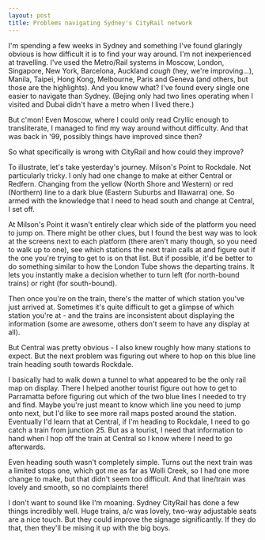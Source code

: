 ```yaml
---
layout: post
title: Problems navigating Sydney's CityRail network
---
```

I'm spending a few weeks in Sydney and something I've found glaringly obvious is how difficult it is to find your way around. I'm not inexperienced at travelling. I've used the Metro/Rail systems in Moscow, London, Singapore, New York, Barcelona, Auckland *cough* (hey, we're improving...), Manila, Taipei, Hong Kong, Melbourne, Paris and Geneva (and others, but those are the highlights). And you know what? I've found every single one easier to navigate than Sydney. (Bejing only had two lines operating when I visited and Dubai didn't have a metro when I lived there.)

But c'mon! Even Moscow, where I could only read Cryllic enough to transliterate, I managed to find my way around without difficulty. And that was back in '99, possibly things have improved since then?

So what specifically is wrong with CityRail and how could they improve?

To illustrate, let's take yesterday's journey. Milson's Point to Rockdale. Not particularly tricky. I only had one change to make at either Central or Redfern. Changing from the yellow (North Shore and Western) or red (Northern) line to a dark blue (Eastern Suburbs and Illawarra) one. So armed with the knowledge that I need to head south and change at Central, I set off.

At Milson's Point it wasn't entirely clear which side of the platform you need to jump on. There might be other clues, but I found the best way was to look at the screens next to each platform (there aren't many though, so you need to walk up to one), see which stations the next train calls at and figure out if the one you're trying to get to is on that list. But if possible, it'd be better to do something similar to how the London Tube shows the departing trains. It lets you instantly make a decision whether to turn left (for north-bound trains) or right (for south-bound).

Then once you're on the train, there's the matter of which station you've just arrived at. Sometimes it's quite difficult to get a glimpse of which station you're at - and the trains are inconsistent about displaying the information (some are awesome, others don't seem to have any display at all).

But Central was pretty obvious - I also knew roughly how many stations to expect. But the next problem was figuring out where to hop on this blue line train heading south towards Rockdale.

I basically had to walk down a tunnel to what appeared to be the only rail map on display. There I helped another tourist figure out how to get to Parramatta before figuring out which of the two blue lines I needed to try and find. Maybe you're just meant to know which line you need to jump onto next, but I'd like to see more rail maps posted around the station. Eventually I'd learn that at Central, if I'm heading to Rockdale, I need to go catch a train from junction 25. But as a tourist, I need that information to hand when I hop off the train at Central so I know where I need to go afterwards.

Even heading south wasn't completely simple. Turns out the next train was a limited stops one, which got me as far as Wolli Creek, so I had one more change to make, but that didn't seem too difficult. And that line/train was lovely and smooth, so no complaints there!

I don't want to sound like I'm moaning. Sydney CityRail has done a few things incredibly well. Huge trains, a/c was lovely, two-way adjustable seats are a nice touch. But they could improve the signage significantly. If they do that, then they'll be mising it up with the big boys.
